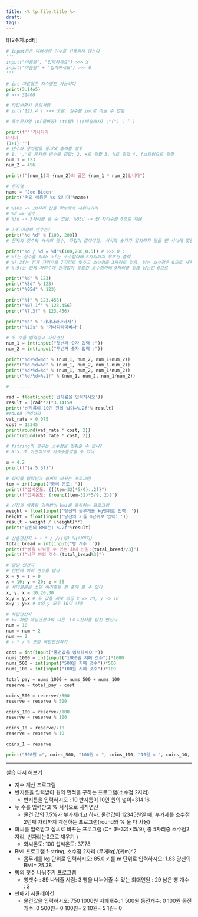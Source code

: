 ```yaml
---
title: <% tp.file.title %>
draft: 
tags:
---
```

![[2주차.pdf]]
```python
# input문은 여러개의 인수를 허용하지 않는다
'''
input("이름을", "입력하세요") >>> X
input("이름을" + "입력하세요") >>> O
'''

# int 자료형은 지수형도 가능하다
print(3.14e5)
# >>> 31400

# 타입변환시 유의사항
# int('123.4') >>> 오류; 실수를 int로 바꿀 수 없음

# 특수문자열 \n(줄바꿈) \t(탭) \\(백슬래시) \"(") \'(')

print(f'''가나다라
마사바
{1+1}''')
# 변수와 문자열을 동시에 출력할 경우
# 1. ','로 문자와 변수를 결합; 2. +로 결합 3. %로 결합 4. f스트링으로 결합
num_1 = 123
num_2 = 456

print(f"{num_1}과 {num_2}의 곱은 {num_1 * num_2}입니다")

# 문자열
name = 'Joe Biden'
print('저의 이름은 %s 입니다'%name)

# %10s -> 10자리 칸을 확보해서 채워나가라
# %d => 정수
# %5d -> 5자리를 쓸 수 있음; %05d -> 빈 자리수를 0으로 채움

# 2개 이상의 변수는?
print("%d %d" % (100, 200))
# 문자의 갯수와 서식의 갯수, 타입이 같아야함. 서식과 숫자가 일치하지 않을 땐 서식에 맞춤

print("%d / %d = %d"%(100,200,0.5)) # >>> 0 ;
# %f는 실수를 의미; %f는 소수점아래 6자리까지 무조건 출력
# %7.3f는 전체 자리수를 7자리로 맞추고 소수점을 3자리로 맞춤. 남는 소수점은 0으로 채움
# %.9f는 전체 자리수에 관계없이 무조건 소수점아래 9자리를 맞춤 남는건 0으로

print("%d" % 123)
print("%5d" % 123)
print("%05d" % 123)

print("%f" % 123.456)
print("%07.1f" % 123.456)
print("%7.3f" % 123.456)

print("%s" % '가나다라마바사')
print("%12s" % '가나다라마바사')

# 두 수를 입력받고 사칙연산
num_1 = int(input("첫번째 숫자 입력 :"))
num_2 = int(input("두번째 숫자 입력 :"))

print("%d+%d=%d" % (num_1, num_2, num_1+num_2))
print("%d-%d=%d" % (num_1, num_2, num_1-num_2))
print("%d*%d=%d" % (num_1, num_2, num_1*num_2))
print("%d/%d=%.1f" % (num_1, num_2, num_1/num_2))

# -------

rad = float(input('반지름을 입력하시오'))
result = (rad**2)*3.14159
print('반지름이 10인 원의 넓이=%.2f'% result)
#round 기억하라
vat_rate = 0.075
cost = 12345
print(round(vat_rate * cost, 2))
print(round(vat_rate * cost, 2))

# fstring의 경우는 소수점을 맞춰줄 수 없나?
# a:5.3f 이런식으로 자릿수를맞출 수 있다

a = 4.2
print(f"{a:5.3f}")

# 화씨를 입력받아 섭씨로 바꾸는 프로그램
tem = int(input("화씨 온도: "))
print(f"섭씨온도: {((tem-32)*5/9):.2f}")
print(f"섭씨온도: {round((tem-32)*5/9, 2)}")

# 신장과 체중을 입력받아 bmi를 출력하는 프로그램
weight = float(input('당신의 몸무게를 kg단위로 입력: '))
height = float(input('당신의 키를 m단위로 입력: '))
result = weight / (height)**2
print("당신의 BMI는: %.2f"%result)

# 산술연산자 + - * / //(몫) %(나머지)
total_bread = int(input("빵 개수: "))
print(f"빵을 나눠줄 수 있는 최대 인원:{total_bread//3}")
print(f"남은 빵의 갯수:{total_bread%3}")

# 할당 연산자
# 한번에 여러 변수를 할당
x = y = z = 0
x = 10; y = 20; z = 30
# 세미콜론을 쓰면 여러줄을 한 줄에 쓸 수 있다
x, y, x = 10,20,30
x,y = y,x # 두 값을 서로 바꿈 x => 20, y -> 10
x=y ; y=x # x와 y 모두 10이 나옴

# 복합연산자
# += 처럼 대입연산자와 다른 ㅕㅇㄴ산자를 합친 연산자
num = 10
num = num + 2
num += 2
# - * / % 또한 복합연산자가

cost = int(input("물건값을 입력하시오 "))
nums_1000 = int(input("1000원 지폐 갯수"))*1000
nums_500 = int(input("500원 지폐 갯수"))*500
nums_100 = int(input("100원 지폐 갯수"))*100

total_pay = nums_1000 + nums_500 + nums_100
reserve = total_pay - cost

coins_500 = reserve//500
reserve = reserve % 500

coins_100 = reserve//100
reserve = reserve % 100

coins_10 = reserve//10
reserve = reserve % 10

coins_1 = reserve

print("500원 =", coins_500, "100원 = ", coins_100, "10원 = ", coins_10, "1원 = ", coins_1)
```
---
실습 다시 해보기
- 지수 계산 프로그램
- 반지름을 입력받아 원의 면적을 구하는 프로그램(소수점 2자리)
	- 반지름을 입력하시오 : 10
	  반지름이 10인 원의 넓이=314.16
- 두 수를 입력받고 % 서식으로 사칙연산
	- 물건 값의 7.5%가 부가세라고 하자. 물건값이 12345원일 때, 부가세를 소수점 2번째 자리까지 계산하는 프로그램(round와 % 둘 다 사용)
- 화씨를 입력받고 섭씨로 바꾸는 프로그램 (C= (F-32)×(5/9), 총 5자리중 소수점2자리, 빈자리는0으로 채우기 )
	- 화씨온도: 100
	  섭씨온도: 37.78
- BMI 프로그램 f-string, 소수점 2자리 (무게kg)/(키m)^2
	- 몸무게를 kg 단위로 입력하시오: 85.0
	  키를 m 단위로 입력하시오: 1.83
	  당신의 BMI= 25.38
- 빵의 갯수 나눠주기 프로그램 
	- 빵갯수 : 89
	  나눠줄 사람: 3
	  빵을 나누어줄 수 있는 최대인원 : 29
	  남은 빵 개수 : 2
 - 판매기 시뮬레이션 
	 - 물건값을 입력하시오: 750
	1000원 지폐개수: 1
	500원 동전개수: 0
	100원 동전개수: 0
	500원= 0 100원= 2 10원= 5 1원= 0